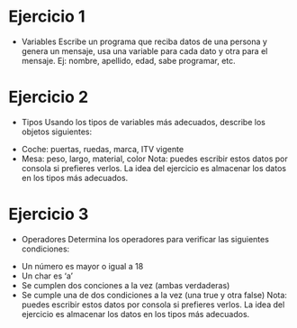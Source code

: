 # Ejercicio 1

* Variables Escribe un programa que reciba datos de una persona y genera un mensaje, usa una variable para cada dato y otra para el mensaje. Ej: nombre, apellido, edad, sabe programar, etc.

# Ejercicio 2

* Tipos Usando los tipos de variables más adecuados, describe los objetos siguientes: 
- Coche: puertas, ruedas, marca, ITV vigente
- Mesa: peso, largo, material, color
Nota: puedes escribir estos datos por consola si prefieres verlos. La idea del ejercicio es almacenar los datos en los tipos más adecuados.

# Ejercicio 3

* Operadores Determina los operadores para verificar las siguientes condiciones:
- Un número es mayor o igual a 18
- Un char es ‘a’
- Se cumplen dos conciones a la vez (ambas verdaderas)
- Se cumple una de dos condiciones a la vez (una true y otra false)
Nota: puedes escribir estos datos por consola si prefieres verlos. La idea del ejercicio es almacenar los datos en los tipos más adecuados.
